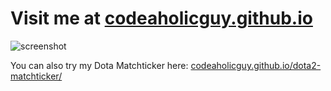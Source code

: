 Visit me at [codeaholicguy.github.io](http://codeaholicguy.github.io/)
===================
![screenshot](https://i.imgur.com/nHxIHUG.jpg_)

You can also try my Dota Matchticker here: [codeaholicguy.github.io/dota2-matchticker/](http://codeaholicguy.github.io/dota2-matchticker/)
